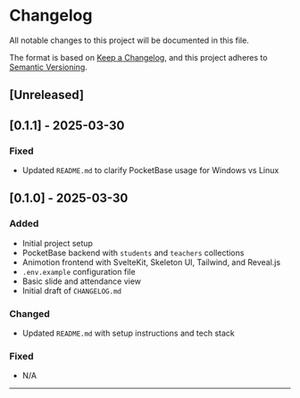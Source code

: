 # Changelog

All notable changes to this project will be documented in this file.

The format is based on [Keep a Changelog](https://keepachangelog.com/en/1.0.0/),
and this project adheres to [Semantic Versioning](https://semver.org/).

## [Unreleased]

## [0.1.1] - 2025-03-30
### Fixed
- Updated `README.md` to clarify PocketBase usage for Windows vs Linux

## [0.1.0] - 2025-03-30
### Added
- Initial project setup
- PocketBase backend with `students` and `teachers` collections
- Animotion frontend with SvelteKit, Skeleton UI, Tailwind, and Reveal.js
- `.env.example` configuration file
- Basic slide and attendance view
- Initial draft of `CHANGELOG.md`

### Changed
- Updated `README.md` with setup instructions and tech stack

### Fixed
- N/A

---
